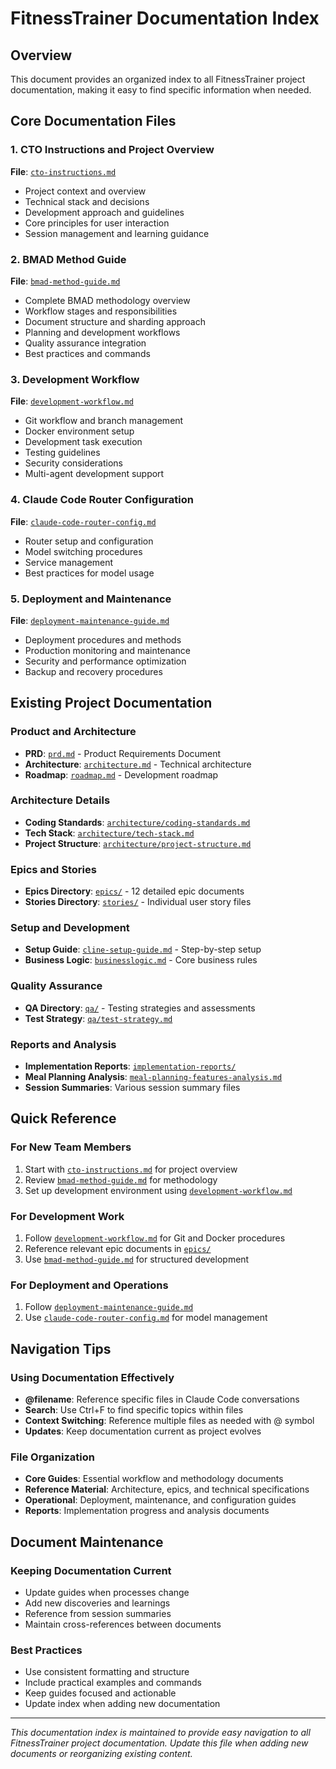 # FitnessTrainer Documentation Index

## Overview
This document provides an organized index to all FitnessTrainer project documentation, making it easy to find specific information when needed.

## Core Documentation Files

### 1. CTO Instructions and Project Overview
**File**: [`cto-instructions.md`](./cto-instructions.md)
- Project context and overview
- Technical stack and decisions
- Development approach and guidelines
- Core principles for user interaction
- Session management and learning guidance

### 2. BMAD Method Guide
**File**: [`bmad-method-guide.md`](./bmad-method-guide.md)
- Complete BMAD methodology overview
- Workflow stages and responsibilities
- Document structure and sharding approach
- Planning and development workflows
- Quality assurance integration
- Best practices and commands

### 3. Development Workflow
**File**: [`development-workflow.md`](./development-workflow.md)
- Git workflow and branch management
- Docker environment setup
- Development task execution
- Testing guidelines
- Security considerations
- Multi-agent development support

### 4. Claude Code Router Configuration
**File**: [`claude-code-router-config.md`](./claude-code-router-config.md)
- Router setup and configuration
- Model switching procedures
- Service management
- Best practices for model usage

### 5. Deployment and Maintenance
**File**: [`deployment-maintenance-guide.md`](./deployment-maintenance-guide.md)
- Deployment procedures and methods
- Production monitoring and maintenance
- Security and performance optimization
- Backup and recovery procedures

## Existing Project Documentation

### Product and Architecture
- **PRD**: [`prd.md`](./prd.md) - Product Requirements Document
- **Architecture**: [`architecture.md`](./architecture.md) - Technical architecture
- **Roadmap**: [`roadmap.md`](./roadmap.md) - Development roadmap

### Architecture Details
- **Coding Standards**: [`architecture/coding-standards.md`](./architecture/coding-standards.md)
- **Tech Stack**: [`architecture/tech-stack.md`](./architecture/tech-stack.md)
- **Project Structure**: [`architecture/project-structure.md`](./architecture/project-structure.md)

### Epics and Stories
- **Epics Directory**: [`epics/`](./epics/) - 12 detailed epic documents
- **Stories Directory**: [`stories/`](./stories/) - Individual user story files

### Setup and Development
- **Setup Guide**: [`cline-setup-guide.md`](./cline-setup-guide.md) - Step-by-step setup
- **Business Logic**: [`businesslogic.md`](./businesslogic.md) - Core business rules

### Quality Assurance
- **QA Directory**: [`qa/`](./qa/) - Testing strategies and assessments
- **Test Strategy**: [`qa/test-strategy.md`](./qa/test-strategy.md)

### Reports and Analysis
- **Implementation Reports**: [`implementation-reports/`](./implementation-reports/)
- **Meal Planning Analysis**: [`meal-planning-features-analysis.md`](./meal-planning-features-analysis.md)
- **Session Summaries**: Various session summary files

## Quick Reference

### For New Team Members
1. Start with [`cto-instructions.md`](./cto-instructions.md) for project overview
2. Review [`bmad-method-guide.md`](./bmad-method-guide.md) for methodology
3. Set up development environment using [`development-workflow.md`](./development-workflow.md)

### For Development Work
1. Follow [`development-workflow.md`](./development-workflow.md) for Git and Docker procedures
2. Reference relevant epic documents in [`epics/`](./epics/)
3. Use [`bmad-method-guide.md`](./bmad-method-guide.md) for structured development

### For Deployment and Operations
1. Follow [`deployment-maintenance-guide.md`](./deployment-maintenance-guide.md)
2. Use [`claude-code-router-config.md`](./claude-code-router-config.md) for model management

## Navigation Tips

### Using Documentation Effectively
- **@filename**: Reference specific files in Claude Code conversations
- **Search**: Use Ctrl+F to find specific topics within files
- **Context Switching**: Reference multiple files as needed with @ symbol
- **Updates**: Keep documentation current as project evolves

### File Organization
- **Core Guides**: Essential workflow and methodology documents
- **Reference Material**: Architecture, epics, and technical specifications  
- **Operational**: Deployment, maintenance, and configuration guides
- **Reports**: Implementation progress and analysis documents

## Document Maintenance

### Keeping Documentation Current
- Update guides when processes change
- Add new discoveries and learnings
- Reference from session summaries
- Maintain cross-references between documents

### Best Practices
- Use consistent formatting and structure
- Include practical examples and commands
- Keep guides focused and actionable
- Update index when adding new documentation

---

*This documentation index is maintained to provide easy navigation to all FitnessTrainer project documentation. Update this file when adding new documents or reorganizing existing content.*
